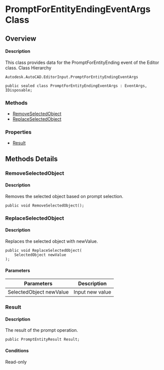 # PromptForEntityEndingEventArgs Class

## Overview

#### Description
This class provides data for the PromptForEntityEnding event of the Editor class.
Class Hierarchy
```text
Autodesk.AutoCAD.EditorInput.PromptForEntityEndingEventArgs
```

```text
public sealed class PromptForEntityEndingEventArgs : EventArgs, IDisposable;
```

### Methods

- [RemoveSelectedObject](#removeselectedobject)
- [ReplaceSelectedObject](#replaceselectedobject)

### Properties

- [Result](#result)


## Methods Details

### RemoveSelectedObject

#### Description
Removes the selected object based on prompt selection.
```text
public void RemoveSelectedObject();
```

### ReplaceSelectedObject

#### Description
Replaces the selected object with newValue.
```text
public void ReplaceSelectedObject(
    SelectedObject newValue
);
```

#### Parameters
| Parameters | Description |
| --- | --- |
| SelectedObject newValue | Input new value |

### Result

#### Description
The result of the prompt operation.
```text
public PromptEntityResult Result;
```

#### Conditions
Read-only